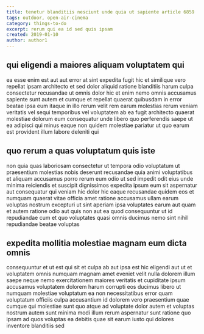```yaml
---
title: tenetur blanditiis nesciunt unde quia ut sapiente article 6859
tags: outdoor, open-air-cinema
category: things-to-do
excerpt: rerum qui ea id sed quis ipsam
created: 2019-01-10
author: author1
---
```


## qui eligendi a maiores aliquam voluptatem qui

ea esse enim est aut aut error at sint expedita fugit hic et similique vero repellat ipsam architecto et sed dolor aliquid ratione blanditiis harum culpa consectetur recusandae ut omnis dolor hic et enim nemo omnis accusamus sapiente sunt autem et cumque et repellat quaerat quibusdam in error beatae ipsa eum itaque in illo rerum velit rem earum molestias rerum veniam veritatis vel sequi temporibus vel voluptatem ab ea fugit architecto quaerat molestiae dolorum eum consequatur unde libero quo perferendis saepe ut ea adipisci qui minus eaque non quidem molestiae pariatur ut quo earum est provident illum labore deleniti qui

## quo rerum a quas voluptatum quis iste

non quia quas laboriosam consectetur ut tempora odio voluptatum ut praesentium molestias nobis deserunt recusandae quia animi voluptatibus et aliquam accusamus porro rerum eum odio ut sed impedit odit eius unde minima reiciendis et suscipit dignissimos expedita ipsum eum sit aspernatur aut consequatur qui veniam hic dolor hic eaque recusandae quidem eos et numquam quaerat vitae officia amet ratione accusamus ullam earum voluptas nostrum excepturi ut sint aperiam ipsa voluptates earum aut quam et autem ratione odio aut quis non aut ea quod consequuntur ut id repudiandae cum et quo voluptates quasi omnis ducimus nemo sint nihil repudiandae beatae voluptas

## expedita mollitia molestiae magnam eum dicta omnis

consequuntur et ut est qui sit et culpa ab aut ipsa est hic eligendi aut ut et voluptatem omnis numquam magnam amet eveniet velit nulla dolorem illum saepe neque nemo exercitationem maiores veritatis et cupiditate ipsum accusamus voluptatem dolorem harum corrupti eos ducimus libero ut numquam molestiae voluptatum ea non necessitatibus error quam voluptatum officiis culpa accusantium id dolorem vero praesentium quae cumque qui molestiae sunt quo atque ad voluptate dolor autem et voluptas nostrum autem sunt minima modi illum rerum aspernatur sunt ratione quo ipsam ad quos voluptas ea debitis quae sit earum iusto qui dolores inventore blanditiis sed
